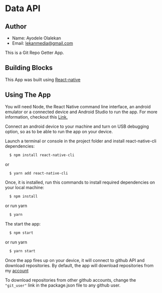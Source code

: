 # Data API

## Author
* Name: Ayodele Olalekan
* Email: lekanmedia@gmail.com

This is a Git Repo Getter App. 

## Building Blocks

This App was built using [React-native](https://facebook.github.io/react-native)

## Using The App
You will need Node, the React Native command line interface, an android emulator or a connected device and Android Studio to run the app. For more information, checkout this [Link.](https://facebook.github.io/react-native/docs/getting-started)

Connect an android device to your machine and turn on USB debugging option, so as to be able to run the app on your device.

Launch a terminal or console in the project folder and install react-native-cli dependencies:
```sh
  $ npm install react-native-cli
```
or 
```sh
  $ yarn add react-native-cli  
```
Once, it is installed, run this commands to install required dependencies on your local machine:
```sh
  $ npm install
```
or run yarn
```sh
  $ yarn
```
The start the app:
```sh
  $ npm start
```
or run yarn
```sh
  $ yarn start
```

Once the app fires up on your device, it will connect to github API and download repositories. By default, the app will download repositories from my [account](https://github.com/longyarnz)

To download repositories from other github accounts, change the ```"git_user"``` link in the package.json file to any github user.